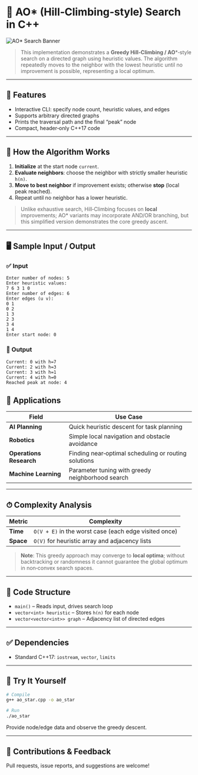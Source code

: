 # 🔄 AO\* (Hill‑Climbing‑style) Search in C++

![AO\* Search Banner](https://upload.wikimedia.org/wikipedia/commons/4/43/Hill_climbing.gif)

> This implementation demonstrates a **Greedy Hill‑Climbing / AO**\*‑style search on a directed graph using heuristic values. The algorithm repeatedly moves to the neighbor with the lowest heuristic until no improvement is possible, representing a local optimum.

---

## 📌 Features

* Interactive CLI: specify node count, heuristic values, and edges
* Supports arbitrary directed graphs
* Prints the traversal path and the final “peak” node
* Compact, header‑only C++17 code

---

## 🔧 How the Algorithm Works

1. **Initialize** at the start node `current`.
2. **Evaluate neighbors**: choose the neighbor with strictly smaller heuristic `h(n)`.
3. **Move to best neighbor** if improvement exists; otherwise **stop** (local peak reached).
4. Repeat until no neighbor has a lower heuristic.

> Unlike exhaustive search, Hill‑Climbing focuses on **local** improvements; AO\* variants may incorporate AND/OR branching, but this simplified version demonstrates the core greedy ascent.

---

## 🖥 Sample Input / Output

### ✅ Input

```
Enter number of nodes: 5
Enter heuristic values:
7 6 3 1 0
Enter number of edges: 6
Enter edges (u v):
0 1
0 2
1 3
2 3
3 4
1 4
Enter start node: 0
```

### 🔽 Output

```
Current: 0 with h=7
Current: 2 with h=3
Current: 3 with h=1
Current: 4 with h=0
Reached peak at node: 4
```

## 🚀 Applications

| Field                   | Use Case                                             |
| ----------------------- | ---------------------------------------------------- |
| **AI Planning**         | Quick heuristic descent for task planning            |
| **Robotics**            | Simple local navigation and obstacle avoidance       |
| **Operations Research** | Finding near‑optimal scheduling or routing solutions |
| **Machine Learning**    | Parameter tuning with greedy neighborhood search     |

---

## ⏱ Complexity Analysis

| Metric    | Complexity                                            |
| --------- | ----------------------------------------------------- |
| **Time**  | `O(V + E)` in the worst case (each edge visited once) |
| **Space** | `O(V)` for heuristic array and adjacency lists        |

> **Note**: This greedy approach may converge to **local optima**; without backtracking or randomness it cannot guarantee the global optimum in non‑convex search spaces.

---

## 📄 Code Structure

* `main()`                   – Reads input, drives search loop
* `vector<int> heuristic`    – Stores `h(n)` for each node
* `vector<vector<int>> graph` – Adjacency list of directed edges

---

## ✅ Dependencies

* Standard C++17: `iostream`, `vector`, `limits`

---

## 🧪 Try It Yourself

```bash
# Compile
g++ ao_star.cpp -o ao_star

# Run
./ao_star
```

Provide node/edge data and observe the greedy descent.

---

## 🙌 Contributions & Feedback

Pull requests, issue reports, and suggestions are welcome!
